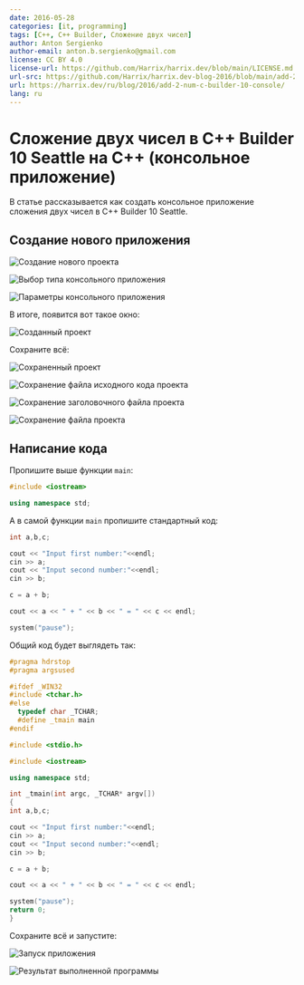 ```yaml
---
date: 2016-05-28
categories: [it, programming]
tags: [C++, C++ Builder, Сложение двух чисел]
author: Anton Sergienko
author-email: anton.b.sergienko@gmail.com
license: CC BY 4.0
license-url: https://github.com/Harrix/harrix.dev/blob/main/LICENSE.md
url-src: https://github.com/Harrix/harrix.dev-blog-2016/blob/main/add-2-num-c-builder-10-console/add-2-num-c-builder-10-console.md
url: https://harrix.dev/ru/blog/2016/add-2-num-c-builder-10-console/
lang: ru
---
```


# Сложение двух чисел в C++ Builder 10 Seattle на C++ (консольное приложение)

В статье рассказывается как создать консольное приложение сложения двух чисел в C++ Builder 10 Seattle.

## Создание нового приложения

![Создание нового проекта](img/new-project_01.png)

![Выбор типа консольного приложения](img/new-project_02.png)

![Параметры консольного приложения](img/new-project_03.png)

В итоге, появится вот такое окно:

![Созданный проект](img/new-project_04.png)

Сохраните всё:

![Сохраненный проект](img/new-project_05.png)

![Сохранение файла исходного кода проекта](img/new-project_06.png)

![Сохранение заголовочного файла проекта](img/new-project_07.png)

![Сохранение файла проекта](img/new-project_08.png)

## Написание кода

Пропишите выше функции `main`:

```cpp
#include <iostream>

using namespace std;
```

А в самой функции `main` пропишите стандартный код:

```cpp
int a,b,c;

cout << "Input first number:"<<endl;
cin >> a;
cout << "Input second number:"<<endl;
cin >> b;

c = a + b;

cout << a << " + " << b << " = " << c << endl;

system("pause");
```

Общий код будет выглядеть так:

```cpp
#pragma hdrstop
#pragma argsused

#ifdef _WIN32
#include <tchar.h>
#else
  typedef char _TCHAR;
  #define _tmain main
#endif

#include <stdio.h>

#include <iostream>

using namespace std;

int _tmain(int argc, _TCHAR* argv[])
{
int a,b,c;

cout << "Input first number:"<<endl;
cin >> a;
cout << "Input second number:"<<endl;
cin >> b;

c = a + b;

cout << a << " + " << b << " = " << c << endl;

system("pause");
return 0;
}
```

Сохраните всё и запустите:

![Запуск приложения](img/run.png)

![Результат выполненной программы](img/result.png)
